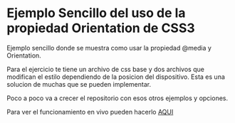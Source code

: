 # Ejemplo Sencillo del uso de la propiedad Orientation de CSS3

Ejemplo sencillo donde se muestra como usar la propiedad @media y Orientation.

Para el ejercicio te tiene un archivo de css base y dos archivos que modifican el estilo dependiendo de la posicion del dispositivo. Esta es una solucion de muchas que se pueden implementar.

Poco a poco va a crecer el repositorio con esos otros ejemplos y opciones.

Para ver el funcionamiento en vivo pueden hacerlo [AQUI](http://escuelaweb.co/diseno/playground/orientacion/index.html)